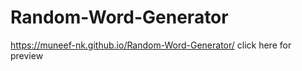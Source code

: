 # Random-Word-Generator

https://muneef-nk.github.io/Random-Word-Generator/
click here for preview 
